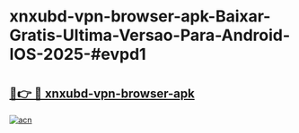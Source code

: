 # xnxubd-vpn-browser-apk-Baixar-Gratis-Ultima-Versao-Para-Android-IOS-2025-#evpd1

# <h2><a href="https://ainizakaria.my?title=xnxubd-vpn-browser-apk&ref=24M">🔗👉 🔴 xnxubd-vpn-browser-apk</a></h2>

[![acn](https://github.com/user-attachments/assets/0f9c940e-d8b0-45ae-aac7-cd30a18b3e1c)](https://ainizakaria.my?title=xnxubd-vpn-browser-apk&ref=24M)


